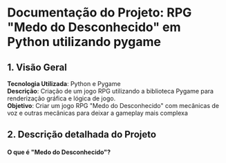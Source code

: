 # Documentação do Projeto: RPG "Medo do Desconhecido" em Python utilizando pygame

## 1. Visão Geral
**Tecnologia Utilizada**: Python e Pygame  
**Descrição**: Criação de um jogo RPG utilizando a biblioteca Pygame para renderização gráfica e lógica de jogo.  
**Objetivo**: Criar um jogo RPG "Medo do Desconhecido" com mecânicas de voz e outras mecânicas para deixar a gameplay mais complexa  
## 2. Descrição detalhada do Projeto  
#### O que é "Medo do Desconhecido"?  

